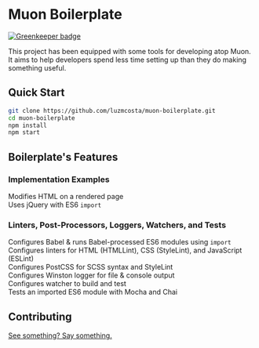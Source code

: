 # Muon Boilerplate

[![Greenkeeper badge](https://badges.greenkeeper.io/luzmcosta/muon-boilerplate.svg)](https://greenkeeper.io/)

This project has been equipped with some tools for developing atop Muon.
It aims to help developers spend less time setting up than they do making
something useful.

## Quick Start

```bash
git clone https://github.com/luzmcosta/muon-boilerplate.git
cd muon-boilerplate
npm install
npm start
```

## Boilerplate's Features

### Implementation Examples
Modifies HTML on a rendered page  
Uses jQuery with ES6 `import`  

### Linters, Post-Processors, Loggers, Watchers, and Tests
Configures Babel & runs Babel-processed ES6 modules using `import`  
Configures linters for HTML (HTMLLint), CSS (StyleLint), and JavaScript (ESLint)  
Configures PostCSS for SCSS syntax and StyleLint  
Configures Winston logger for file & console output  
Configures watcher to build and test  
Tests an imported ES6 module with Mocha and Chai  

## Contributing

[See something? Say something.](https://github.com/luzmcosta/muon-boilerplate/issues)
